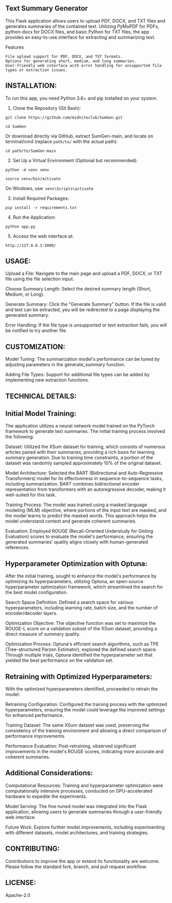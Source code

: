Text Summary Generator
-----------------
This Flask application allows users to upload PDF, DOCX, and TXT files and generates summaries of the contained text. Utilizing PyMuPDF for PDFs, python-docx for DOCX files, and basic Python for TXT files, the app provides an easy-to-use interface for extracting and summarizing text.

Features

    File upload support for PDF, DOCX, and TXT formats.
    Options for generating short, medium, and long summaries.
    User-friendly web interface with error handling for unsupported file types or extraction issues.


INSTALLATION:
-------------
To run this app, you need Python 3.6+ and pip installed on your system.

1. Clone the Repository (Git Bash):

`git clone https://github.com/midniteclub/SumGen.git`

`cd SumGen`

Or download directly via GitHub, extract SumGen-main, and locate on terminal/cmd (replace `path/to/` with the actual path):

`cd path/to/SumGen-main`


2. Set Up a Virtual Environment (Optional but recommended):

`python -m venv venv`

`source venv/bin/activate`

On Windows, use: `venv\Scripts\activate`


3. Install Required Packages:

`pip install -r requirements.txt`


4. Run the Application:

`python app.py`


5. Access the web interface at:

`http://127.0.0.1:5000/`



USAGE:
-------------
Upload a File: Navigate to the main page and upload a PDF, DOCX, or TXT file using the file selection input.

Choose Summary Length: Select the desired summary length (Short, Medium, or Long).

Generate Summary: Click the "Generate Summary" button. If the file is valid and text can be extracted, you will be redirected to a page displaying the generated summary.

Error Handling: If the file type is unsupported or text extraction fails, you will be notified to try another file.



CUSTOMIZATION:
-------------
Model Tuning: The summarization model's performance can be tuned by adjusting parameters in the generate_summary function.

Adding File Types: Support for additional file types can be added by implementing new extraction functions.



TECHNICAL DETAILS:
------------------

Initial Model Training:
-----------------------
The application utilizes a neural network model trained on the PyTorch framework to generate text summaries. The initial training process involved the following:

Dataset: Utilized the XSum dataset for training, which consists of numerous articles paired with their summaries, providing a rich basis for learning summary generation. Due to training time constraints, a portion of the dataset was randomly sampled approximately 10% of the original dataset.

Model Architecture: Selected the BART (Bidirectional and Auto-Regressive Transformers) model for its effectiveness in sequence-to-sequence tasks, including summarization. BART combines bidirectional encoder representation from transformers with an autoregressive decoder, making it well-suited for this task.

Training Process: The model was trained using a masked language modeling (MLM) objective, where portions of the input text are masked, and the model learns to predict the masked words. This approach helps the model understand context and generate coherent summaries.

Evaluation: Employed ROUGE (Recall-Oriented Understudy for Gisting Evaluation) scores to evaluate the model's performance, ensuring the generated summaries' quality aligns closely with human-generated references.



Hyperparameter Optimization with Optuna:
---------------------------------------
After the initial training, sought to enhance the model's performance by optimizing its hyperparameters, utilizing Optuna, an open-source hyperparameter optimization framework, which streamlined the search for the best model configuration.

Search Space Definition: Defined a search space for various hyperparameters, including learning rate, batch size, and the number of encoder/decoder layers.

Optimization Objective: The objective function was set to maximize the ROUGE-L score on a validation subset of the XSum dataset, providing a direct measure of summary quality.

Optimization Process: Optuna's efficient search algorithms, such as TPE (Tree-structured Parzen Estimator), explored the defined search space. Through multiple trials, Optuna identified the hyperparameter set that yielded the best performance on the validation set.



Retraining with Optimized Hyperparameters:
------------------------------------------
With the optimized hyperparameters identified, proceeded to retrain the model:

Retraining Configuration: Configured the training process with the optimized hyperparameters, ensuring the model could leverage the improved settings for enhanced performance.

Training Dataset: The same XSum dataset was used, preserving the consistency of the training environment and allowing a direct comparison of performance improvements.

Performance Evaluation: Post-retraining, observed significant improvements in the model's ROUGE scores, indicating more accurate and coherent summaries.



Additional Considerations:
--------------------------
Computational Resources: Training and hyperparameter optimization were computationally intensive processes, conducted on GPU-accelerated hardware to expedite the experiments.

Model Serving: The fine-tuned model was integrated into the Flask application, allowing users to generate summaries through a user-friendly web interface.

Future Work: Explore further model improvements, including experimenting with different datasets, model architectures, and training strategies.



CONTRIBUTING:
-------------
Contributions to improve the app or extend its functionality are welcome. Please follow the standard fork, branch, and pull request workflow.



LICENSE:
-------------
Apache-2.0
